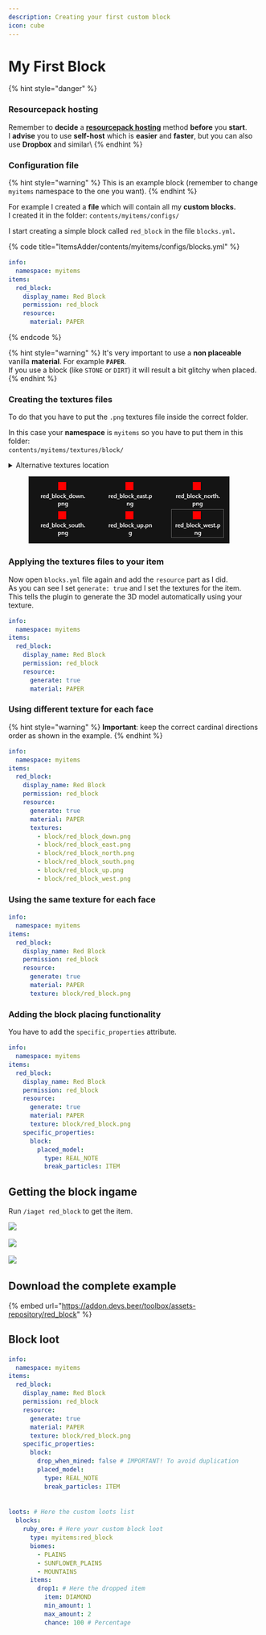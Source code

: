 ```yaml
---
description: Creating your first custom block
icon: cube
---
```


# My First Block

{% hint style="danger" %}
### **Resourcepack hosting**

Remember to **decide** a [**resourcepack hosting**](../resourcepack-hosting/) method **before** you **start**.\
I **advise** you to use **self-host** which is **easier** and **faster**, but you can also use **Dropbox** and similar\\
{% endhint %}

### Configuration file

{% hint style="warning" %}
This is an example block (remember to change `myitems` namespace to the one you want).
{% endhint %}

For example I created a **file** which will contain all my **custom blocks.**\
I created it in the folder: `contents/myitems/configs/`

I start creating a simple block called `red_block` in the file `blocks.yml`**.**&#x20;

{% code title="ItemsAdder/contents/myitems/configs/blocks.yml" %}
```yaml
info:
  namespace: myitems
items:
  red_block:
    display_name: Red Block
    permission: red_block
    resource:
      material: PAPER
```
{% endcode %}

{% hint style="warning" %}
It's very important to use a **non placeable** vanilla **material**. For example **`PAPER`**.\
If you use a block (like `STONE` or `DIRT`) it will result a bit glitchy when placed.
{% endhint %}

### Creating the textures files

To do that you have to put the `.png` textures file inside the correct folder.

In this case your **namespace** is `myitems` so you have to put them in this folder:\
`contents/myitems/textures/block/`

<details>

<summary>Alternative textures location</summary>

Alternatively you can put them in this folder too:\
`contents/myitems/resourcepack/assets/myitems/textures/block/`

Read more here: [folders structure](configs-and-resourcepack.md#why-different-folder-structures-choices)

</details>

<figure><img src="../../.gitbook/assets/red_block_textures_preview.png" alt=""><figcaption></figcaption></figure>

### Applying the textures files to your item

Now open `blocks.yml` file again and add the `resource` part as I did.\
As you can see I set `generate: true` and I set the textures for the item.\
This tells the plugin to generate the 3D model automatically using your texture.

```yaml
info:
  namespace: myitems
items:
  red_block:
    display_name: Red Block
    permission: red_block
    resource:
      generate: true
      material: PAPER
```

### Using different texture for each face

{% hint style="warning" %}
**Important**: keep the correct cardinal directions order as shown in the example.
{% endhint %}

```yaml
info:
  namespace: myitems
items:
  red_block:
    display_name: Red Block
    permission: red_block
    resource:
      generate: true
      material: PAPER
      textures:
        - block/red_block_down.png
        - block/red_block_east.png
        - block/red_block_north.png
        - block/red_block_south.png
        - block/red_block_up.png
        - block/red_block_west.png
```

### Using the same texture for each face

```yaml
info:
  namespace: myitems
items:
  red_block:
    display_name: Red Block
    permission: red_block
    resource:
      generate: true
      material: PAPER
      texture: block/red_block.png
```

### Adding the block placing functionality

You have to add the `specific_properties` attribute.

```yaml
info:
  namespace: myitems
items:
  red_block:
    display_name: Red Block
    permission: red_block
    resource:
      generate: true
      material: PAPER
      texture: block/red_block.png
    specific_properties:
      block:
        placed_model:
          type: REAL_NOTE
          break_particles: ITEM
```

## Getting the block ingame

Run `/iaget red_block` to get the item.

![](../../.gitbook/assets/image_\(92\).png)

![](../../.gitbook/assets/image_\(91\).png)

![](../../.gitbook/assets/image_\(93\).png)

## Download the complete example

{% embed url="https://addon.devs.beer/toolbox/assets-repository/red_block" %}

## Block loot

```yaml
info:
  namespace: myitems
items:
  red_block:
    display_name: Red Block
    permission: red_block
    resource:
      generate: true
      material: PAPER
      texture: block/red_block.png
    specific_properties:
      block:
        drop_when_mined: false # IMPORTANT! To avoid duplication
        placed_model:
          type: REAL_NOTE
          break_particles: ITEM
          

loots: # Here the custom loots list
  blocks:
    ruby_ore: # Here your custom block loot
      type: myitems:red_block
      biomes:
        - PLAINS
        - SUNFLOWER_PLAINS
        - MOUNTAINS
      items:
        drop1: # Here the dropped item
          item: DIAMOND
          min_amount: 1
          max_amount: 2
          chance: 100 # Percentage
```

